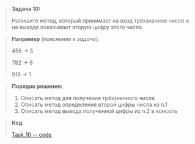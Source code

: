 
>**Задача 10:**
>
>Напишите метод, который принимает на вход трёхзначное число и на выходе показывает вторую цифру этого числа.  

>**Например** *(пояснение к задаче)*:
>
>456 -> 5  
>
>782 -> 8  
>
>918 -> 1  

>**Порядок решения:**
>
>1. Описать метод для получения трёхзначного числа
>2. Описать метод определения второй цифры числа из п.1
>3. Описать метод вывода полученной цифры из п.2 в консоль
>

>**Код**
>
>[Task_10 -- code](Program.cs)